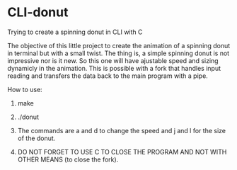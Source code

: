 # CLI-donut
Trying to create a spinning donut in CLI with C

The objective of this little project to create the animation of a spinning donut in terminal but with a small twist.
The thing is, a simple spinning donut is not impressive nor is it new. So this one will have ajustable speed and sizing
dynamicly in the animation. This is possible with a fork that handles input reading and transfers the data back to the main program
with a pipe.



How to use:

1. make

2. ./donut

3. The commands are a and d to change the speed and j and l for the size of the donut.

4. DO NOT FORGET TO USE C TO CLOSE THE PROGRAM AND NOT WITH OTHER MEANS (to close the fork).
